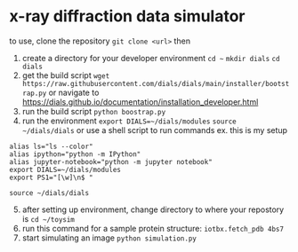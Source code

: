 # x-ray diffraction data simulator

to use,
clone the repository `git clone <url>`
then
1. create a directory for your developer environment `cd ~` `mkdir dials` `cd dials`
2. get the build script `wget https://raw.githubusercontent.com/dials/dials/main/installer/bootstrap.py`
or navigate to https://dials.github.io/documentation/installation_developer.html
3. run the build script `python boostrap.py`
4. run the environment `export DIALS=~/dials/modules` `source ~/dials/dials`
or use a shell script to run commands
ex. this is my setup
```
alias ls="ls --color" 
alias ipython="python -m IPython" 
alias jupyter-notebook="python -m jupyter notebook" 
export DIALS=~/dials/modules
export PS1="[\w]\n$ " 

source ~/dials/dials
```
5. after setting up environment, change directory to where your repostory is `cd ~/toysim`
6. run this command for a sample protein structure: `iotbx.fetch_pdb 4bs7` 
7. start simulating an image `python simulation.py` 
